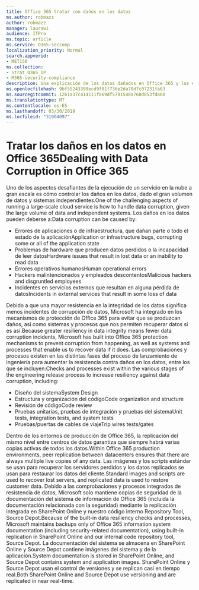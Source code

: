 ```yaml
---
title: Office 365 tratar con daños en los datos
ms.author: robmazz
author: robmazz
manager: laurawi
audience: ITPro
ms.topic: article
ms.service: O365-seccomp
localization_priority: Normal
search.appverid:
- MET150
ms.collection:
- Strat_O365_IP
- M365-security-compliance
description: Una explicación de los datos dañados en Office 365 y los esfuerzos de prevención y recuperación de Microsoft.
ms.openlocfilehash: 9bf55243399ecd9f01f736e2da70d7c07231fa63
ms.sourcegitcommit: 1261a37c414111f869df5791548a768d853fda60
ms.translationtype: MT
ms.contentlocale: es-ES
ms.lasthandoff: 03/30/2019
ms.locfileid: "31004097"
---
```

# <a name="dealing-with-data-corruption-in-office-365"></a><span data-ttu-id="d8528-103">Tratar los daños en los datos en Office 365</span><span class="sxs-lookup"><span data-stu-id="d8528-103">Dealing with Data Corruption in Office 365</span></span>

<span data-ttu-id="d8528-104">Uno de los aspectos desafiantes de la ejecución de un servicio en la nube a gran escala es cómo controlar los daños en los datos, dado el gran volumen de datos y sistemas independientes.</span><span class="sxs-lookup"><span data-stu-id="d8528-104">One of the challenging aspects of running a large-scale cloud service is how to handle data corruption, given the large volume of data and independent systems.</span></span> <span data-ttu-id="d8528-105">Los daños en los datos pueden deberse a:</span><span class="sxs-lookup"><span data-stu-id="d8528-105">Data corruption can be caused by:</span></span>
- <span data-ttu-id="d8528-106">Errores de aplicaciones o de infraestructura, que dañan parte o todo el estado de la aplicación</span><span class="sxs-lookup"><span data-stu-id="d8528-106">Application or infrastructure bugs, corrupting some or all of the application state</span></span> 
- <span data-ttu-id="d8528-107">Problemas de hardware que producen datos perdidos o la incapacidad de leer datos</span><span class="sxs-lookup"><span data-stu-id="d8528-107">Hardware issues that result in lost data or an inability to read data</span></span> 
- <span data-ttu-id="d8528-108">Errores operativos humanos</span><span class="sxs-lookup"><span data-stu-id="d8528-108">Human operational errors</span></span> 
- <span data-ttu-id="d8528-109">Hackers malintencionados y empleados descontentos</span><span class="sxs-lookup"><span data-stu-id="d8528-109">Malicious hackers and disgruntled employees</span></span> 
- <span data-ttu-id="d8528-110">Incidentes en servicios externos que resultan en alguna pérdida de datos</span><span class="sxs-lookup"><span data-stu-id="d8528-110">Incidents in external services that result in some loss of data</span></span> 

<span data-ttu-id="d8528-111">Debido a que una mayor resistencia en la integridad de los datos significa menos incidentes de corrupción de datos, Microsoft ha integrado en los mecanismos de protección de Office 365 para evitar que se produzcan daños, así como sistemas y procesos que nos permiten recuperar datos si es así.</span><span class="sxs-lookup"><span data-stu-id="d8528-111">Because greater resiliency in data integrity means fewer data corruption incidents, Microsoft has built into Office 365 protection mechanisms to prevent corruption from happening, as well as systems and processes that enable us to recover data if it does.</span></span> <span data-ttu-id="d8528-112">Las comprobaciones y procesos existen en las distintas fases del proceso de lanzamiento de ingeniería para aumentar la resistencia contra daños en los datos, entre los que se incluyen:</span><span class="sxs-lookup"><span data-stu-id="d8528-112">Checks and processes exist within the various stages of the engineering release process to increase resiliency against data corruption, including:</span></span>
- <span data-ttu-id="d8528-113">Diseño del sistema</span><span class="sxs-lookup"><span data-stu-id="d8528-113">System Design</span></span>
- <span data-ttu-id="d8528-114">Estructura y organización del código</span><span class="sxs-lookup"><span data-stu-id="d8528-114">Code organization and structure</span></span> 
- <span data-ttu-id="d8528-115">Revisión de código</span><span class="sxs-lookup"><span data-stu-id="d8528-115">Code review</span></span> 
- <span data-ttu-id="d8528-116">Pruebas unitarias, pruebas de integración y pruebas del sistema</span><span class="sxs-lookup"><span data-stu-id="d8528-116">Unit tests, integration tests, and system tests</span></span>
- <span data-ttu-id="d8528-117">Pruebas/puertas de cables de viaje</span><span class="sxs-lookup"><span data-stu-id="d8528-117">Trip wires tests/gates</span></span> 

<span data-ttu-id="d8528-118">Dentro de los entornos de producción de Office 365, la replicación del mismo nivel entre centros de datos garantiza que siempre habrá varias copias activas de todos los datos.</span><span class="sxs-lookup"><span data-stu-id="d8528-118">Within Office 365 production environments, peer replication between datacenters ensures that there are always multiple live copies of any data.</span></span> <span data-ttu-id="d8528-119">Las imágenes y los scripts estándar se usan para recuperar los servidores perdidos y los datos replicados se usan para restaurar los datos del cliente.</span><span class="sxs-lookup"><span data-stu-id="d8528-119">Standard images and scripts are used to recover lost servers, and replicated data is used to restore customer data.</span></span> <span data-ttu-id="d8528-120">Debido a las comprobaciones y procesos integrados de resistencia de datos, Microsoft solo mantiene copias de seguridad de la documentación del sistema de información de Office 365 (incluida la documentación relacionada con la seguridad) mediante la replicación integrada en SharePoint Online y nuestro código interno Repository Tool, Source Depot.</span><span class="sxs-lookup"><span data-stu-id="d8528-120">Because of the built-in data resiliency checks and processes, Microsoft maintains backups only of Office 365 information system documentation (including security-related documentation), using built-in replication in SharePoint Online and our internal code repository tool, Source Depot.</span></span> <span data-ttu-id="d8528-121">La documentación del sistema se almacena en SharePoint Online y Source Depot contiene imágenes del sistema y de la aplicación.</span><span class="sxs-lookup"><span data-stu-id="d8528-121">System documentation is stored in SharePoint Online, and Source Depot contains system and application images.</span></span> <span data-ttu-id="d8528-122">SharePoint Online y Source Depot usan el control de versiones y se replican casi en tiempo real.</span><span class="sxs-lookup"><span data-stu-id="d8528-122">Both SharePoint Online and Source Depot use versioning and are replicated in near real-time.</span></span> 
